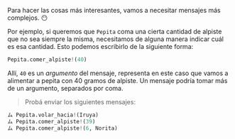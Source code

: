 Para hacer las cosas más interesantes, vamos a necesitar mensajes más complejos. :no_mouth:

Por ejemplo, si queremos que `Pepita` coma una cierta cantidad de alpiste que no sea siempre la misma, necesitamos de alguna manera indicar cuál es esa cantidad. Esto podemos escribirlo de la siguiente forma:

```python
Pepita.comer_alpiste!(40)
```

Allí, `40` es un _argumento_ del mensaje, representa en este caso que vamos a alimentar a pepita con 40 gramos de alpiste. Un mensaje podría tomar más de un argumento, separados por coma.

> Probá enviar los siguientes mensajes:
>
```python
ム Pepita.volar_hacia!(Iruya)
ム Pepita.comer_alpiste!(39)
ム Pepita.comer_alpiste!(6, Norita)
```
